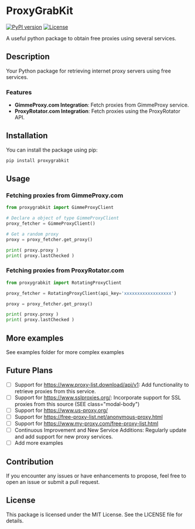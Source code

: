 # ProxyGrabKit

[![PyPI version](https://badge.fury.io/py/proxygrabkit.svg)](https://badge.fury.io/py/proxygrabkit)
[![License](https://img.shields.io/badge/License-MIT-blue.svg)](https://opensource.org/licenses/MIT)

A useful python package to obtain free proxies using several services.

## Description

Your Python package for retrieving internet proxy servers using free services.

### Features

- **GimmeProxy.com Integration**: Fetch proxies from GimmeProxy service.
- **ProxyRotator.com Integration**: Fetch proxies using the ProxyRotator API.

## Installation

You can install the package using pip:

```bash
pip install proxygrabkit
```

## Usage

### Fetching proxies from GimmeProxy.com

```py
from proxygrabkit import GimmeProxyClient

# Declare a object of type GimmeProxyClient
proxy_fetcher = GimmeProxyClient()

# Get a random proxy
proxy = proxy_fetcher.get_proxy()

print( proxy.proxy )
print( proxy.lastChecked )

```

### Fetching proxies from ProxyRotator.com

```py
from proxygrabkit import RotatingProxyClient

proxy_fetcher = RotatingProxyClient(api_key='xxxxxxxxxxxxxxxxxx')

proxy = proxy_fetcher.get_proxy()

print( proxy.proxy )
print( proxy.lastChecked )

```

## More examples

See examples folder for more complex examples

## Future Plans

- [ ] Support for <https://www.proxy-list.download/api/v1>: Add functionality to retrieve proxies from this service.
- [ ] Support for <https://www.sslproxies.org/>: Incorporate support for SSL proxies from this source (SEE class="modal-body")
- [ ] Support for <https://www.us-proxy.org/>
- [ ] Support for <https://free-proxy-list.net/anonymous-proxy.html>
- [ ] Support for <https://www.my-proxy.com/free-proxy-list.html>
- [ ] Continuous Improvement and New Service Additions: Regularly update and add support for new proxy services.
- [ ] Add more examples

## Contribution

If you encounter any issues or have enhancements to propose, feel free to open an issue or submit a pull request.

## License

This package is licensed under the MIT License. See the LICENSE file for details.
